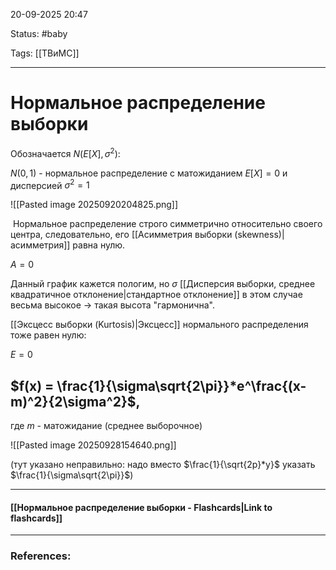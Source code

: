 
20-09-2025 20:47

Status: #baby 

Tags: [[ТВиМС]]

---
# Нормальное распределение выборки

Обозначается $N(E[X], \sigma^2)$:

$N(0, 1)$ - нормальное распределение с матожиданием $E[X] = 0$ и дисперсией $\sigma^2 = 1$



![[Pasted image 20250920204825.png]]

 Нормальное распределение строго симметрично относительно своего центра, следовательно, его [[Асимметрия выборки (skewness)|асимметрия]] равна нулю.

$A = 0$

Данный график кажется пологим, но $\sigma$ [[Дисперсия выборки, среднее квадратичное отклонение|стандартное отклонение]] в этом случае весьма высокое -> такая высота "гармонична".

[[Эксцесс выборки (Kurtosis)|Эксцесс]] нормального распределения тоже равен нулю:

$E = 0$


## $f(x) = \frac{1}{\sigma\sqrt{2\pi}}*e^\frac{(x-m)^2}{2\sigma^2}$,

где $m$ - матожидание (среднее выборочное) 

![[Pasted image 20250928154640.png]]

(тут указано неправильно: надо вместо $\frac{1}{\sqrt{2p}*y}$ указать $\frac{1}{\sigma\sqrt{2\pi}}$)

----
#### [[Нормальное распределение выборки - Flashcards|Link to flashcards]]



---
### References:

